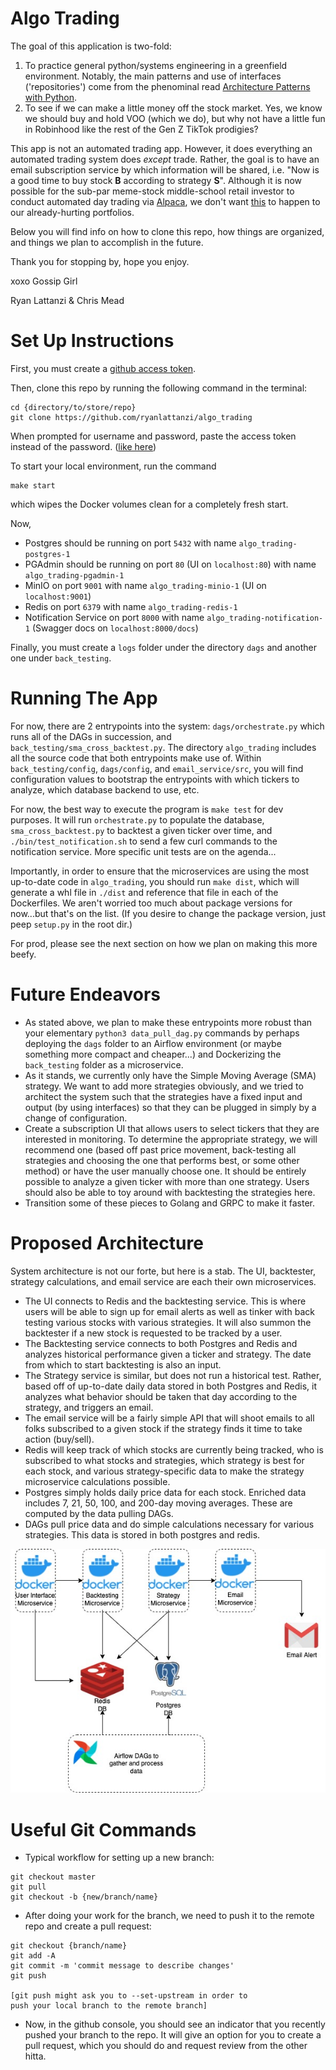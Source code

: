 # Algo Trading
The goal of this application is two-fold:

1. To practice general python/systems engineering in a greenfield environment. Notably, the main patterns and use of interfaces ('repositories') come from the phenominal read [Architecture Patterns with Python](https://www.amazon.com/Architecture-Patterns-Python-Domain-Driven-Microservices/dp/1492052205).
2. To see if we can make a little money off the stock market. Yes, we know we should buy and hold VOO (which we do), but why not have a little fun in Robinhood like the rest of the Gen Z TikTok prodigies? 

This app is not an automated trading app. However, it does everything an automated trading system does *except* trade. Rather, the goal is to have an email subscription service by which information will be shared, i.e. "Now is a good time to buy stock **B** according to strategy **S**". Although it is now possible for the sub-par meme-stock middle-school retail investor to conduct automated day trading via [Alpaca](https://alpaca.markets/), we don't want [this](https://en.wikipedia.org/wiki/2010_flash_crash) to happen to our already-hurting portfolios.

Below you will find info on how to clone this repo, how things are organized, and things we plan to accomplish in the future.

Thank you for stopping by, hope you enjoy.

xoxo Gossip Girl

Ryan Lattanzi & Chris Mead

# Set Up Instructions

First, you must create a [github access token](https://docs.github.com/en/github/authenticating-to-github/keeping-your-account-and-data-secure/creating-a-personal-access-token#creating-a-token).

Then, clone this repo by running the following command in the terminal:
```
cd {directory/to/store/repo}
git clone https://github.com/ryanlattanzi/algo_trading
```
When prompted for username and password, paste the access token instead of the password. ([like here](https://docs.github.com/en/github/authenticating-to-github/keeping-your-account-and-data-secure/creating-a-personal-access-token#using-a-token-on-the-command-line))

To start your local environment, run the command
```
make start
```
which wipes the Docker volumes clean for a completely fresh start.

Now,
- Postgres should be running on port `5432` with name `algo_trading-postgres-1`
- PGAdmin should be running on port `80` (UI on `localhost:80`) with name `algo_trading-pgadmin-1`
- MinIO on port `9001` with name `algo_trading-minio-1` (UI on `localhost:9001`)
- Redis on port `6379` with name `algo_trading-redis-1`
- Notification Service on port `8000` with name `algo_trading-notification-1` (Swagger docs on `localhost:8000/docs`)

Finally, you must create a `logs` folder under the directory `dags` and another one under `back_testing`.

# Running The App

For now, there are 2 entrypoints into the system: `dags/orchestrate.py` which runs all of the DAGs in succession, and `back_testing/sma_cross_backtest.py`. The directory `algo_trading` includes all the source code that both entrypoints make use of. Within `back_testing/config`, `dags/config`, and `email_service/src`, you will find configuration values to bootstrap the entrypoints with which tickers to analyze, which database backend to use, etc.

For now, the best way to execute the program is `make test` for dev purposes. It will run `orchestrate.py` to populate the database, `sma_cross_backtest.py` to backtest a given ticker over time, and `./bin/test_notification.sh` to send a few curl commands to the notification service. More specific unit tests are on the agenda...

Importantly, in order to ensure that the microservices are using the most up-to-date code in `algo_trading`, you should run `make dist`, which will generate a whl file in `./dist` and reference that file in each of the Dockerfiles. We aren't worried too much about package versions for now...but that's on the list. (If you desire to change the package version, just peep `setup.py` in the root dir.)

For prod, please see the next section on how we plan on making this more beefy.

# Future Endeavors

- As stated above, we plan to make these entrypoints more robust than your elementary `python3 data_pull_dag.py` commands by perhaps deploying the `dags` folder to an Airflow environment (or maybe something more compact and cheaper...) and Dockerizing the `back_testing` folder as a microservice.
- As it stands, we currently only have the Simple Moving Average (SMA) strategy. We want to add more strategies obviously, and we tried to architect the system such that the strategies have a fixed input and output (by using interfaces) so that they can be plugged in simply by a change of configuration.
- Create a subscription UI that allows users to select tickers that they are interested in monitoring. To determine the appropriate strategy, we will recommend one (based off past price movement, back-testing all strategies and choosing the one that performs best, or some other method) or have the user manually choose one. It should be entirely possible to analyze a given ticker with more than one strategy. Users should also be able to toy around with backtesting the strategies here.
- Transition some of these pieces to Golang and GRPC to make it faster.

# Proposed Architecture

System architecture is not our forte, but here is a stab. The UI, backtester, strategy calculations, and email service are each their own microservices.

- The UI connects to Redis and the backtesting service. This is where users will be able to sign up for email alerts as well as tinker with back testing various stocks with various strategies. It will also summon the backtester if a new stock is requested to be tracked by a user.
- The Backtesting service connects to both Postgres and Redis and analyzes historical performance given a ticker and strategy. The date from which to start backtesting is also an input.
- The Strategy service is similar, but does not run a historical test. Rather, based off of up-to-date daily data stored in both Postgres and Redis, it analyzes what behavior should be taken that day according to the strategy, and triggers an email.
- The email service will be a fairly simple API that will shoot emails to all folks subscribed to a given stock if the strategy finds it time to take action (buy/sell).
- Redis will keep track of which stocks are currently being tracked, who is subscribed to what stocks and strategies, which strategy is best for each stock, and various strategy-specific data to make the strategy microservice calculations possible.
- Postgres simply holds daily price data for each stock. Enriched data includes 7, 21, 50, 100, and 200-day moving averages. These are computed by the data pulling DAGs.
- DAGs pull price data and do simple calculations necessary for various strategies. This data is stored in both postgres and redis.

![Architecture Diagram](architecture.jpg)

# Useful Git Commands

- Typical workflow for setting up a new branch:
```
git checkout master
git pull
git checkout -b {new/branch/name}
```

- After doing your work for the branch, we need to push it to the remote repo and create a pull request:
```
git checkout {branch/name}
git add -A
git commit -m 'commit message to describe changes'
git push

[git push might ask you to --set-upstream in order to
push your local branch to the remote branch]
```

- Now, in the github console, you should see an indicator that you recently pushed your branch to the repo. It will give an option for you to create a pull request, which you should do and request review from the other hitta.
